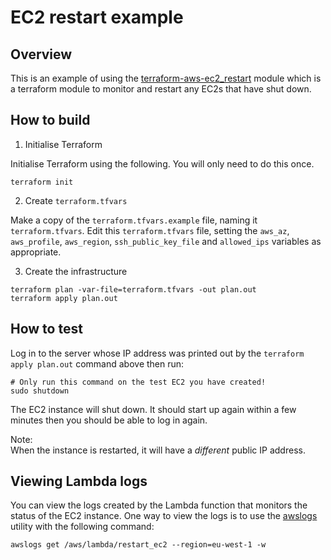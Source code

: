 # EC2 restart example

## Overview

This is an example of using the [terraform-aws-ec2_restart](https://github.com/alphagov/terraform-aws-ec2_restart) module which is a terraform module to monitor and restart any EC2s that have shut down.

## How to build

1. Initialise Terraform

  Initialise Terraform using the following. You will only need to do this once.

  ```
  terraform init
  ```

2. Create `terraform.tfvars`

  Make a copy of the `terraform.tfvars.example` file, naming it `terraform.tfvars`. Edit this `terraform.tfvars` file, setting the `aws_az`, `aws_profile`, `aws_region`, `ssh_public_key_file` and `allowed_ips` variables as appropriate.

3. Create the infrastructure

  ```
  terraform plan -var-file=terraform.tfvars -out plan.out
  terraform apply plan.out
  ```

## How to test

Log in to the server whose IP address was printed out by the `terraform apply plan.out` command above then run:

```
# Only run this command on the test EC2 you have created!
sudo shutdown
```

The EC2 instance will shut down. It should start up again within a few minutes then you should be able to log in again.

Note:  
When the instance is restarted, it will have a _different_ public IP address.

## Viewing Lambda logs

You can view the logs created by the Lambda function that monitors the status of the EC2 instance. One way to view the logs is to use the [awslogs](https://github.com/jorgebastida/awslogs) utility with the following command:

```
awslogs get /aws/lambda/restart_ec2 --region=eu-west-1 -w
```
